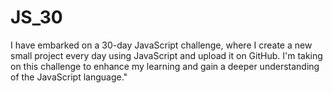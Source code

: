 # JS_30
I have embarked on a 30-day JavaScript challenge, where I create a new small project every day using JavaScript and upload it on GitHub. I'm taking on this challenge to enhance my learning and gain a deeper understanding of the JavaScript language."
